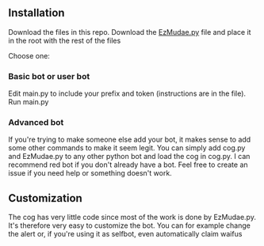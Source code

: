 ## Installation
Download the files in this repo. Download the [EzMudae.py](https://github.com/Znunu/EzMudae/blob/master/EzMudae.py) file and place it in the root with the rest of the files

Choose one:
### Basic bot or user bot
Edit main.py to include your prefix and token (instructions are in the file). Run main.py

### Advanced bot
If you're trying to make someone else add your bot, it makes sense to add some other commands to make it seem legit.
You can simply add cog.py and EzMudae.py to any other python bot and load the cog in cog.py.
I can recommend red bot if you don't already have a bot.
Feel free to create an issue if you need help or something doesn't work.

## Customization
The cog has very little code since most of the work is done by EzMudae.py.
It's therefore very easy to customize the bot.
You can for example change the alert or, if you're using it as selfbot, even automatically claim waifus
